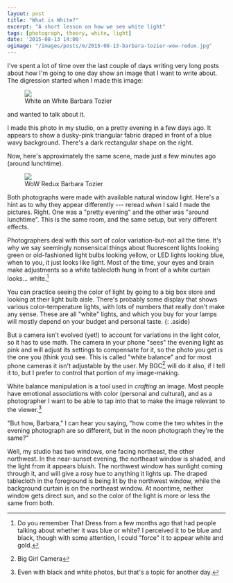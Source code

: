 ```yaml
---
layout: post
title: "What is White?"
excerpt: "A short lesson on how we see white light"
tags: [photograph, theory, white, light]
date: '2015-08-13 14:00'
ogimage: "/images/posts/m/2015-08-13-barbara-tozier-wow-redux.jpg"
---
```


I've spent a lot of time over the last couple of days writing very long posts about how I'm going to one day show an image that I want to write about. The digression started when I made this image:

<figure class="image-m">
  <img src="/images/posts/m/2015-08-10-barbara-tozier-white-on-white.jpg">
  <figcaption>
    <span class="image-m-caption">White on White</span>
    <span class="image-m-credit">Barbara Tozier</span>
  </figcaption>
</figure>

and wanted to talk about it.

I made this photo in my studio, on a pretty evening in a few days ago. It appears to show a dusky-pink triangular fabric draped in front of a blue wavy background. There's a dark rectangular shape on the right.

Now, here's approximately the same scene, made just a few minutes ago (around lunchtime).

<figure class="image-m">
  <img src="/images/posts/m/2015-08-13-barbara-tozier-wow-redux.jpg">
  <figcaption>
    <span class="image-m-caption">WoW Redux</span>
    <span class="image-m-credit">Barbara Tozier</span>
  </figcaption>
</figure>

Both photographs were made with available natural window light. Here's a hint as to why they appear differently --- reread *when* I said I made the pictures. Right. One was a "pretty evening" and the other was "around lunchtime". This is the same room, and the same setup, but very different effects.

Photographers deal with this sort of color variation-but-not all the time. It's why we say seemingly nonsensical things about fluorescent lights looking green or old-fashioned light bulbs looking yellow, or LED lights looking blue, when to you, it just looks like light. Most of the time, your eyes and brain make adjustments so a white tablecloth hung in front of a white curtain looks... white.[^2]

You can practice seeing the color of light by going to a big box store and looking at their light bulb aisle. There's probably some display that shows various color-temperature lights, with lots of numbers that really don't make any sense. These are all "white" lights, and which you buy for your lamps will mostly depend on your budget and personal taste.
{: .aside}

But a camera isn't evolved (yet!) to account for variations in the light color, so it has to use math. The camera in your phone "sees" the evening light as pink and will adjust its settings to compensate for it, so the photo you get is the one you (think you) see. This is called "white balance" and for most phone cameras it isn't adjustable by the user. My BGC[^3] will do it also, if I tell it to, but I prefer to control that portion of my image-making.

White balance manipulation is a tool used in *crafting* an image. Most people have emotional associations with color (personal and cultural), and as a photographer I want to be able to tap into that to make the image relevant to the viewer.[^4]

"But how, Barbara," I can hear you saying, "how come the two whites in the evening photograph are so different, but in the noon photograph they're the same?"

Well, my studio has two windows, one facing northeast, the other northwest. In the near-sunset evening, the northeast window is shaded, and the light from it appears bluish. The northwest window has sunlight coming through it, and will give a rosy hue to anything it lights up. The draped tablecloth in the foreground is being lit by the northwest window, while the background curtain is on the northeast window. At noontime, neither window gets direct sun, and so the color of the light is more or less the same from both.

[^2]: Do you remember That Dress from a few months ago that had people talking about whether it was blue or white? I perceived it to be blue and black, though with some attention, I could "force" it to appear white and gold.

[^3]: Big Girl Camera

[^4]: Even with black and white photos, but that's a topic for another day.
